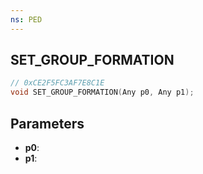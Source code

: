 ```yaml
---
ns: PED
---
```

## SET_GROUP_FORMATION

```c
// 0xCE2F5FC3AF7E8C1E
void SET_GROUP_FORMATION(Any p0, Any p1);
```

## Parameters
* **p0**:
* **p1**:
